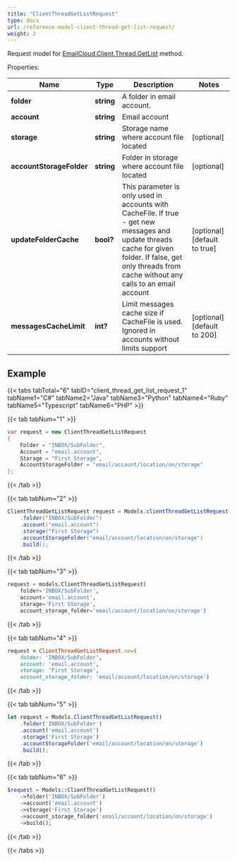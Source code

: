 ```yaml
---
title: "ClientThreadGetListRequest"
type: docs
url: /reference-model-client-thread-get-list-request/
weight: 2
---
```


Request model for [EmailCloud.Client.Thread.GetList](/email/reference-client-thread-api/#getlist) method.

Properties:

Name | Type | Description | Notes
---- | ---- | ----------- | -----
**folder** |**string**|A folder in email account.              |
**account** |**string**|Email account |
**storage** |**string**|Storage name where account file located |[optional] 
**accountStorageFolder** |**string**|Folder in storage where account file located |[optional] 
**updateFolderCache** |**bool?**|This parameter is only used in accounts with CacheFile. If true - get new messages and update threads cache for given folder. If false, get only threads from cache without any calls to an email account              |[optional] [default to true]
**messagesCacheLimit** |**int?**|Limit messages cache size if CacheFile is used. Ignored in accounts without limits support              |[optional] [default to 200]

## Example

{{< tabs tabTotal="6" tabID="client_thread_get_list_request_1" tabName1="C#" tabName2="Java" tabName3="Python" tabName4="Ruby" tabName5="Typescript" tabName6="PHP" >}}

{{< tab tabNum="1" >}}

```csharp
var request = new ClientThreadGetListRequest
{ 
    Folder = "INBOX/SubFolder",
    Account = "email.account",
    Storage = "First Storage",
    AccountStorageFolder = "email/account/location/on/storage"
};
```

{{< /tab >}}

{{< tab tabNum="2" >}}

```java
ClientThreadGetListRequest request = Models.clientThreadGetListRequest()
    .folder("INBOX/SubFolder")
    .account("email.account")
    .storage("First Storage")
    .accountStorageFolder("email/account/location/on/storage")
    .build();
```

{{< /tab >}}

{{< tab tabNum="3" >}}

```python
request = models.ClientThreadGetListRequest(
    folder='INBOX/SubFolder',
    account='email.account',
    storage='First Storage',
    account_storage_folder='email/account/location/on/storage')
```

{{< /tab >}}

{{< tab tabNum="4" >}}

```ruby
request = ClientThreadGetListRequest.new(
    folder: 'INBOX/SubFolder',
    account: 'email.account',
    storage: 'First Storage',
    account_storage_folder: 'email/account/location/on/storage')
```

{{< /tab >}}

{{< tab tabNum="5" >}}

```typescript
let request = Models.ClientThreadGetListRequest()
    .folder('INBOX/SubFolder')
    .account('email.account')
    .storage('First Storage')
    .accountStorageFolder('email/account/location/on/storage')
    .build();
```

{{< /tab >}}

{{< tab tabNum="6" >}}

```php
$request = Models::ClientThreadGetListRequest()
    ->folder('INBOX/SubFolder')
    ->account('email.account')
    ->storage('First Storage')
    ->account_storage_folder('email/account/location/on/storage')
    ->build();
```

{{< /tab >}}

{{< /tabs >}}


